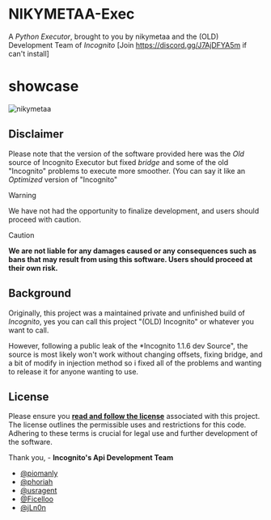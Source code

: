 # NIKYMETAA-Exec
A *Python Executor*, brought to you by nikymetaa and the (OLD) Development Team of *Incognito*
[Join https://discord.gg/J7AjDFYA5m if can't install]
# showcase

![nikymetaa](https://github.com/user-attachments/assets/5d2ea1e1-67a5-42db-8e02-9a9067a12058)


## Disclaimer
Please note that the version of the software provided here was the *Old* source of Incognito Executor but fixed *bridge* and some of the old "Incognito" problems to execute more smoother. (You can say it like an *Optimized* version of "Incognito"

> [!WARNING]  
> We have not had the opportunity to finalize development, and users should proceed with caution.

> [!CAUTION]
> **We are not liable for any damages caused or any consequences such as bans that may result from using this software. Users should proceed at their own risk.**

## Background
Originally, this project was a maintained private and unfinished build of *Incognito*, yes you can call this project "(OLD) Incognito" or whatever you want to call.

However, following a public leak of the *Incognito 1.1.6 dev Source", the source is most likely won't work without changing offsets, fixing bridge, and a bit of modify in injection method so i fixed all of the problems and wanting to release it for anyone wanting to use.

## License
Please ensure you **[read and follow the license](/LICENSE.md)** associated with this project. The license outlines the permissible uses and restrictions for this code. Adhering to these terms is crucial for legal use and further development of the software.

Thank you, - **Incognito's Api Development Team**
- [@piomanly](https://github.com/piomanly)
- [@phoriah](https://github.com/phoriah)
- [@usragent](https://github.com/usragent)
- [@Ficelloo](https://github.com/Ficelloo)
- [@jLn0n](https://github.com/jLn0n)
